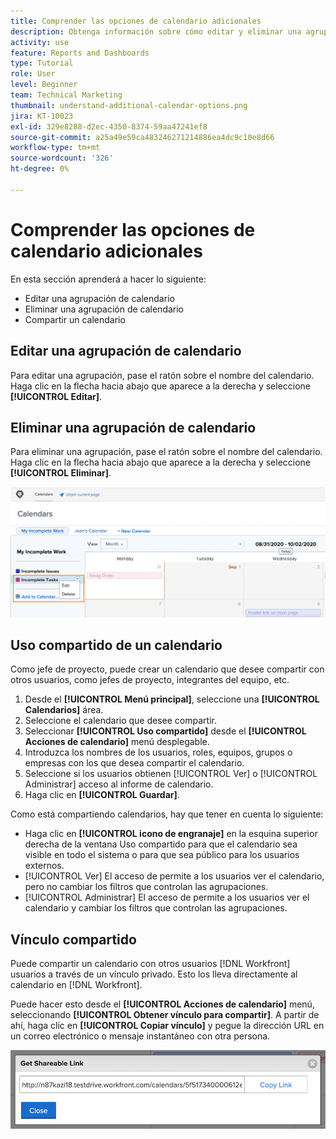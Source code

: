 ```yaml
---
title: Comprender las opciones de calendario adicionales
description: Obtenga información sobre cómo editar y eliminar una agrupación de calendario, y cómo compartir un calendario.
activity: use
feature: Reports and Dashboards
type: Tutorial
role: User
level: Beginner
team: Technical Marketing
thumbnail: understand-additional-calendar-options.png
jira: KT-10023
exl-id: 329e8288-d2ec-4350-8374-59aa47241ef8
source-git-commit: a25a49e59ca483246271214886ea4dc9c10e8d66
workflow-type: tm+mt
source-wordcount: '326'
ht-degree: 0%

---
```


# Comprender las opciones de calendario adicionales

En esta sección aprenderá a hacer lo siguiente:

* Editar una agrupación de calendario
* Eliminar una agrupación de calendario
* Compartir un calendario

## Editar una agrupación de calendario

Para editar una agrupación, pase el ratón sobre el nombre del calendario. Haga clic en la flecha hacia abajo que aparece a la derecha y seleccione **[!UICONTROL Editar]**.

## Eliminar una agrupación de calendario

Para eliminar una agrupación, pase el ratón sobre el nombre del calendario. Haga clic en la flecha hacia abajo que aparece a la derecha y seleccione **[!UICONTROL Eliminar]**.

![Imagen de una pantalla que muestra la opción Eliminar agrupación de calendario](assets/calendar-3-0.png)

## Uso compartido de un calendario

Como jefe de proyecto, puede crear un calendario que desee compartir con otros usuarios, como jefes de proyecto, integrantes del equipo, etc.

1. Desde el **[!UICONTROL Menú principal]**, seleccione una **[!UICONTROL Calendarios]** área.
1. Seleccione el calendario que desee compartir.
1. Seleccionar **[!UICONTROL Uso compartido]** desde el **[!UICONTROL Acciones de calendario]** menú desplegable.
1. Introduzca los nombres de los usuarios, roles, equipos, grupos o empresas con los que desea compartir el calendario.
1. Seleccione si los usuarios obtienen [!UICONTROL Ver] o [!UICONTROL Administrar] acceso al informe de calendario.
1. Haga clic en **[!UICONTROL Guardar]**.

Como está compartiendo calendarios, hay que tener en cuenta lo siguiente:

* Haga clic en **[!UICONTROL icono de engranaje]** en la esquina superior derecha de la ventana Uso compartido para que el calendario sea visible en todo el sistema o para que sea público para los usuarios externos.
* [!UICONTROL Ver] El acceso de permite a los usuarios ver el calendario, pero no cambiar los filtros que controlan las agrupaciones.
* [!UICONTROL Administrar] El acceso de permite a los usuarios ver el calendario y cambiar los filtros que controlan las agrupaciones.

## Vínculo compartido

Puede compartir un calendario con otros usuarios [!DNL Workfront] usuarios a través de un vínculo privado. Esto los lleva directamente al calendario en [!DNL Workfront].

Puede hacer esto desde el **[!UICONTROL Acciones de calendario]** menú, seleccionando **[!UICONTROL Obtener vínculo para compartir]**. A partir de ahí, haga clic en **[!UICONTROL Copiar vínculo]** y pegue la dirección URL en un correo electrónico o mensaje instantáneo con otra persona.

![Una imagen de un [!UICONTROL Obtener vínculo para compartir] pantalla](assets/calendar-3-1.png)
